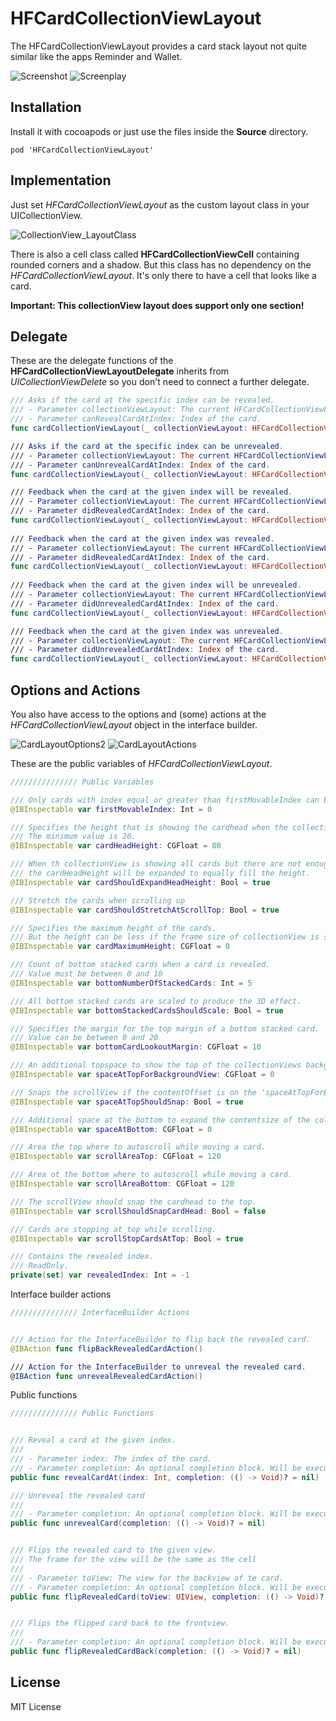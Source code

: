 # HFCardCollectionViewLayout
The HFCardCollectionViewLayout provides a card stack layout not quite similar like the apps Reminder and Wallet.

![Screenshot](https://raw.githubusercontent.com/hfrahmann/HFCardCollectionViewLayout/master/ReadmeAssets/Screenshot.png)
![Screenplay](https://raw.githubusercontent.com/hfrahmann/HFCardCollectionViewLayout/master/ReadmeAssets/Screenplay.gif)


## Installation

Install it with cocoapods or just use the files inside the **Source** directory.

```
pod 'HFCardCollectionViewLayout'
```


## Implementation

Just set *HFCardCollectionViewLayout* as the custom layout class in your UICollectionView.

![CollectionView_LayoutClass](https://raw.githubusercontent.com/hfrahmann/HFCardCollectionViewLayout/master/ReadmeAssets/CollectionView_LayoutClass.png)


There is also a cell class called **HFCardCollectionViewCell** containing rounded corners and a shadow.
But this class has no dependency on the *HFCardCollectionViewLayout*.
It's only there to have a cell that looks like a card.

**Important: This collectionView layout does support only one section!**


## Delegate

These are the delegate functions of the **HFCardCollectionViewLayoutDelegate** inherits from *UICollectionViewDelete* so you don't need to connect a further delegate.

```swift
/// Asks if the card at the specific index can be revealed.
/// - Parameter collectionViewLayout: The current HFCardCollectionViewLayout.
/// - Parameter canRevealCardAtIndex: Index of the card.
func cardCollectionViewLayout(_ collectionViewLayout: HFCardCollectionViewLayout, canRevealCardAtIndex index: Int) -> Bool

/// Asks if the card at the specific index can be unrevealed.
/// - Parameter collectionViewLayout: The current HFCardCollectionViewLayout.
/// - Parameter canUnrevealCardAtIndex: Index of the card.
func cardCollectionViewLayout(_ collectionViewLayout: HFCardCollectionViewLayout, canUnrevealCardAtIndex index: Int) -> Bool

/// Feedback when the card at the given index will be revealed.
/// - Parameter collectionViewLayout: The current HFCardCollectionViewLayout.
/// - Parameter didRevealedCardAtIndex: Index of the card.
func cardCollectionViewLayout(_ collectionViewLayout: HFCardCollectionViewLayout, willRevealCardAtIndex index: Int)
    
/// Feedback when the card at the given index was revealed.
/// - Parameter collectionViewLayout: The current HFCardCollectionViewLayout.
/// - Parameter didRevealedCardAtIndex: Index of the card.
func cardCollectionViewLayout(_ collectionViewLayout: HFCardCollectionViewLayout, didRevealCardAtIndex index: Int)
    
/// Feedback when the card at the given index will be unrevealed.
/// - Parameter collectionViewLayout: The current HFCardCollectionViewLayout.
/// - Parameter didUnrevealedCardAtIndex: Index of the card.
func cardCollectionViewLayout(_ collectionViewLayout: HFCardCollectionViewLayout, willUnrevealCardAtIndex index: Int)

/// Feedback when the card at the given index was unrevealed.
/// - Parameter collectionViewLayout: The current HFCardCollectionViewLayout.
/// - Parameter didUnrevealedCardAtIndex: Index of the card.
func cardCollectionViewLayout(_ collectionViewLayout: HFCardCollectionViewLayout, didUnrevealCardAtIndex index: Int)
```



## Options and Actions

You also have access to the options and (some) actions at the *HFCardCollectionViewLayout* object in the interface builder.

![CardLayoutOptions2](https://raw.githubusercontent.com/hfrahmann/HFCardCollectionViewLayout/master/ReadmeAssets/CardLayoutOptions.png)
![CardLayoutActions](https://raw.githubusercontent.com/hfrahmann/HFCardCollectionViewLayout/master/ReadmeAssets/CardLayoutActions.png)

These are the public variables of *HFCardCollectionViewLayout*.

```swift
/////////////// Public Variables

/// Only cards with index equal or greater than firstMovableIndex can be moved through the collectionView.
@IBInspectable var firstMovableIndex: Int = 0

/// Specifies the height that is showing the cardhead when the collectionView is showing all cards.
/// The minimum value is 20.
@IBInspectable var cardHeadHeight: CGFloat = 80

/// When th collectionView is showing all cards but there are not enough cards to fill the full height,
/// the cardHeadHeight will be expanded to equally fill the height.
@IBInspectable var cardShouldExpandHeadHeight: Bool = true

/// Stretch the cards when scrolling up
@IBInspectable var cardShouldStretchAtScrollTop: Bool = true

/// Specifies the maximum height of the cards.
/// But the height can be less if the frame size of collectionView is smaller.
@IBInspectable var cardMaximumHeight: CGFloat = 0

/// Count of bottom stacked cards when a card is revealed.
/// Value must be between 0 and 10
@IBInspectable var bottomNumberOfStackedCards: Int = 5

/// All bottom stacked cards are scaled to produce the 3D effect.
@IBInspectable var bottomStackedCardsShouldScale: Bool = true

/// Specifies the margin for the top margin of a bottom stacked card.
/// Value can be between 0 and 20
@IBInspectable var bottomCardLookoutMargin: CGFloat = 10

/// An additional topspace to show the top of the collectionViews backgroundView.
@IBInspectable var spaceAtTopForBackgroundView: CGFloat = 0

/// Snaps the scrollView if the contentOffset is on the 'spaceAtTopForBackgroundView'
@IBInspectable var spaceAtTopShouldSnap: Bool = true

/// Additional space at the bottom to expand the contentsize of the collectionView.
@IBInspectable var spaceAtBottom: CGFloat = 0

/// Area the top where to autoscroll while moving a card.
@IBInspectable var scrollAreaTop: CGFloat = 120

/// Area ot the bottom where to autoscroll while moving a card.
@IBInspectable var scrollAreaBottom: CGFloat = 120

/// The scrollView should snap the cardhead to the top.
@IBInspectable var scrollShouldSnapCardHead: Bool = false

/// Cards are stopping at top while scrolling.
@IBInspectable var scrollStopCardsAtTop: Bool = true

/// Contains the revealed index.
/// ReadOnly.
private(set) var revealedIndex: Int = -1
```

Interface builder actions
```swift
/////////////// InterfaceBuilder Actions


/// Action for the InterfaceBuilder to flip back the revealed card.
@IBAction func flipBackRevealedCardAction()

/// Action for the InterfaceBuilder to unreveal the revealed card.
@IBAction func unrevealRevealedCardAction()
```

Public functions
```swift
/////////////// Public Functions


/// Reveal a card at the given index.
///
/// - Parameter index: The index of the card.
/// - Parameter completion: An optional completion block. Will be executed the animation is finished.
public func revealCardAt(index: Int, completion: (() -> Void)? = nil)

/// Unreveal the revealed card
///
/// - Parameter completion: An optional completion block. Will be executed the animation is finished.
public func unrevealCard(completion: (() -> Void)? = nil)


/// Flips the revealed card to the given view.
/// The frame for the view will be the same as the cell
///
/// - Parameter toView: The view for the backview of te card.
/// - Parameter completion: An optional completion block. Will be executed the animation is finished.
public func flipRevealedCard(toView: UIView, completion: (() -> Void)? = nil)


/// Flips the flipped card back to the frontview.
///
/// - Parameter completion: An optional completion block. Will be executed the animation is finished.
public func flipRevealedCardBack(completion: (() -> Void)? = nil)
```


## License

MIT License
